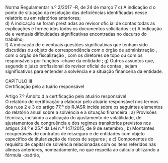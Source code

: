  
 
 
Norma Regulamentar  n.º 2/2017 -R, de 24 de março  7 
c) A indicação d o ponto de situação da resolução das deficiências identificadas nesse 
relatório ou em relatórios anteriores;  
d) A indicação se foram prest adas ao revisor ofic ial de contas todas as explicações e 
fornec idos todos os documentos solicitados ; 
e) A indicação de e ventuais  dificuldades significativas encontradas no decurso do 
trabalho;  
f) A indicação de e ventuais questões significativas que tenham sido  discutidas ou objeto 
de correspondência com o órgão de administração , com o órgão de fiscalização , com  os diretores 
de topo  ou com os responsáveis por funções -chave da entidade ; 
g) Outros assuntos que, segundo o juízo profissional do revisor oficial de contas , sejam 
significativos para entender a  solvência e a situação financeira da entidade.  
 
CAPÍTULO III  
Certificação pelo a tuário responsável  
 
Artigo 7.º 
Âmbito d a certificação  pelo atuário responsável  
O relatório de certificação a elaborar  pelo atuário responsável nos termos dos n.os 2 e 3 do 
artigo 77.º do RJASR incide sobre os  seguintes elementos do relatório anual sobre a solvência e a 
situação financeira : 
a) Provisões técnicas,  incluindo a aplicação do ajustamento de volatilidade, de 
ajustamentos de congruência e dos regimes transitórios previstos nos artigos 24.º e 25.º da Lei 
n.º 147/2015, de 9 de setembro ; 
b) Montantes recuperáveis de contratos de resseguro e de entidades com objeto 
específico de titularização de riscos de seguros ; e 
c) Componentes do requisito de capital de solvência relacionadas com os itens referidos 
nas alíneas anteriores, nomeadamente, no que respeita ao cálculo utilizando a  fórmula -padrão, 